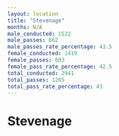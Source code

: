 ```yaml
---
layout: location
title: "Stevenage"
months: N/A
male_conducted: 1522
male_passes: 662
male_passes_rate_percentage: 43.5
female_conducted: 1419
female_passes: 603
female_pass_rate_percentage: 42.5
total_conducted: 2941
total_passes: 1265
total_pass_rate_percentage: 43
---
```


# Stevenage
